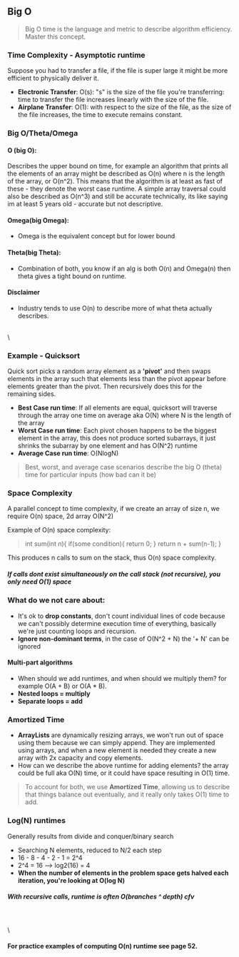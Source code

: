 ## Big O
> Big O time is the language and metric to describe algorithm efficiency. Master this concept.

### Time Complexity - Asymptotic runtime
Suppose you had to transfer a file, if the file is super large it might be more efficient to physically deliver it. 
- **Electronic Transfer**: O(s): "s" is the size of the file you're transferring: time to transfer the file increases linearly with the size of the file. 
- **Airplane Transfer**: O(1): with respect to the size of the file, as the size of the file increases, the time to execute remains constant. 

### Big O/Theta/Omega
#### O (big O):
Describes the upper bound on time, for example an algorithm that prints all the elements of an array might be described as O(n) where n is the length of the array, or O(n^2). This means that the algorithm is at least as fast of these - they denote the worst case runtime. A simple array traversal could also be described as O(n^3) and still be accurate technically, its like saying im at least 5 years old - accurate but not descriptive.
#### Omega(big Omega):
- Omega is the equivalent concept but for lower bound
#### Theta(big Theta):
- Combination of both, you know if an alg is both O(n) and Omega(n) then theta gives a tight bound on runtime. 

#### Disclaimer
- Industry tends to use O(n) to describe more of what theta actually describes. 

\
\

### Example - Quicksort
Quick sort picks a random array element as a **'pivot'** and then swaps elements in the array such that elements less than the pivot appear before elements greater than the pivot. Then recursively does this for the remaining sides.

- **Best Case run time**: If all elements are equal, quicksort will traverse through the array one time on average aka O(N) where N is the length of the array
- **Worst Case run time**: Each pivot chosen happens to be the biggest element in the array, this does not produce sorted subarrays, it just shrinks the subarray by one element and has O(N^2) runtime
- **Average Case run time**: O(NlogN)

> Best, worst, and average case scenarios describe the big O (theta) time for particular inputs (how bad can it be)

### Space Complexity
A parallel concept to time complexity, if we create an array of size n, we require O(n) space, 2d array O(N^2)

Example of O(n) space complexity:
>int sum(int n){
>   if(some condition){
>       return 0;
>   }
>   return n + sum(n-1);
>}

This produces n calls to sum on the stack, thus O(n) space complexity. 

##### If calls dont exist simultaneously on the call stack (not recursive), you only need O(1) space

### What do we not care about:
- It's ok to **drop constants**, don't count individual lines of code because we can't possibly determine execution time of everything, basically we're just counting loops and recursion.
- **Ignore non-dominant terms**, in the case of O(N^2 + N) the '+ N' can be ignored

#### Multi-part algorithms
- When should we add runtimes, and when should we multiply them? for example O(A + B) or O(A * B).
- **Nested loops = multiply**
- **Separate loops = add**

### Amortized Time
- **ArrayLists** are dynamically resizing arrays, we won't run out of space using them because we can simply append. They are implemented using arrays, and when a new element is needed they create a new array with 2x capacity and copy elements. 
- How can we describe the above runtime for adding elements? the array could be full aka O(N) time, or it could have space resulting in O(1) time.

> To account for both, we use **Amortized Time**, allowing us to describe that things balance out eventually, and it really only takes O(1) time to add. 

### Log(N) runtimes
Generally results from divide and conquer/binary search 
- Searching N elements, reduced to N/2 each step
- 16 - 8 - 4 - 2 - 1 = 2^4
- 2^4 = 16 --> log2(16) = 4
- **When the number of elements in the problem space gets halved each iteration, you're looking at O(log N)**

##### With recursive calls, runtime is often O(branches ^ depth) cfv
\
\
\
#### For practice examples of computing O(n) runtime see page 52.